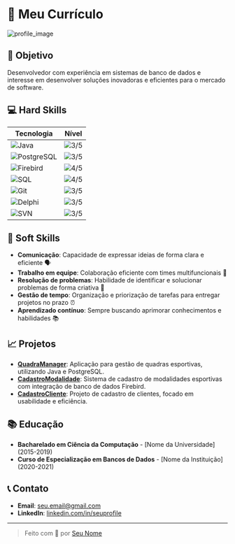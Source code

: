 # 💼 **Meu Currículo**

![profile_image](https://via.placeholder.com/150)

## 🎯 **Objetivo**
Desenvolvedor com experiência em sistemas de banco de dados e interesse em desenvolver soluções inovadoras e eficientes para o mercado de software.

## 💻 **Hard Skills**

| Tecnologia        | Nível         |
|-------------------|---------------|
| ![Java](https://img.shields.io/badge/Java-ED8B00?style=for-the-badge&logo=java&logoColor=white) |![3/5](https://img.shields.io/badge/Intermediate-3-yellow)|
| ![PostgreSQL](https://img.shields.io/badge/PostgreSQL-316192?style=for-the-badge&logo=postgresql&logoColor=white) | ![3/5](https://img.shields.io/badge/Intermediate-3-yellow) |
| ![Firebird](https://img.shields.io/badge/Firebird-FF0000?style=for-the-badge&logo=firebird&logoColor=white) | ![4/5](https://img.shields.io/badge/Advanced-4-yellowgreen)  |
| ![SQL](https://img.shields.io/badge/SQL-000000?style=for-the-badge&logo=sql&logoColor=white) | ![4/5](https://img.shields.io/badge/Advanced-4-yellowgreen)  |
| ![Git](https://img.shields.io/badge/Git-F05032?style=for-the-badge&logo=git&logoColor=white) | ![3/5](https://img.shields.io/badge/Intermediate-3-yellow)|
| ![Delphi](https://img.shields.io/badge/Delphi-EE1F35?style=for-the-badge&logo=delphi&logoColor=white) | ![3/5](https://img.shields.io/badge/Intermediate-3-yellow) |
| ![SVN](https://img.shields.io/badge/SVN-809CC9?style=for-the-badge&logo=subversion&logoColor=white) | ![3/5](https://img.shields.io/badge/Intermediate-3-yellow) |

## 🌟 **Soft Skills**
- **Comunicação**: Capacidade de expressar ideias de forma clara e eficiente 🗣️
- **Trabalho em equipe**: Colaboração eficiente com times multifuncionais 🤝
- **Resolução de problemas**: Habilidade de identificar e solucionar problemas de forma criativa 🧠
- **Gestão de tempo**: Organização e priorização de tarefas para entregar projetos no prazo ⏰
- **Aprendizado contínuo**: Sempre buscando aprimorar conhecimentos e habilidades 📚

## 📈 **Projetos**
- **[QuadraManager](#)**: Aplicação para gestão de quadras esportivas, utilizando Java e PostgreSQL.
- **[CadastroModalidade](#)**: Sistema de cadastro de modalidades esportivas com integração de banco de dados Firebird.
- **[CadastroCliente](#)**: Projeto de cadastro de clientes, focado em usabilidade e eficiência.

## 📚 **Educação**
- **Bacharelado em Ciência da Computação** - [Nome da Universidade] (2015-2019)
- **Curso de Especialização em Bancos de Dados** - [Nome da Instituição] (2020-2021)

## 📞 **Contato**
- **Email**: [seu.email@gmail.com](mailto:seu.email@gmail.com)
- **LinkedIn**: [linkedin.com/in/seuprofile](https://linkedin.com/in/seuprofile)

---

> Feito com 💙 por [Seu Nome](https://github.com/seuusername)
